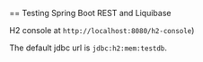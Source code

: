 == Testing Spring Boot REST and Liquibase

H2 console at `http://localhost:8080/h2-console`)

The default jdbc url is `jdbc:h2:mem:testdb`.